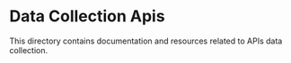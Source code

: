# Data Collection Apis

This directory contains documentation and resources related to APIs data collection.

